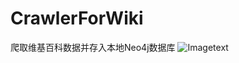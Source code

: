 # CrawlerForWiki
爬取维基百科数据并存入本地Neo4j数据库
![Imagetext](https://a4.qpic.cn/psb?/V10GZ44l3v5uHj/EvkcYLGpuiXSNZTFUAE1y1XhX1JgqS8edVwrAdO8EoQ!/c/dIsBAAAAAAAA&ek=1&kp=1&pt=0&bo=gAJcAoACXAIRECc!&tl=3&vuin=675546066&tm=1545645600&sce=60-2-2&rf=0-0)
